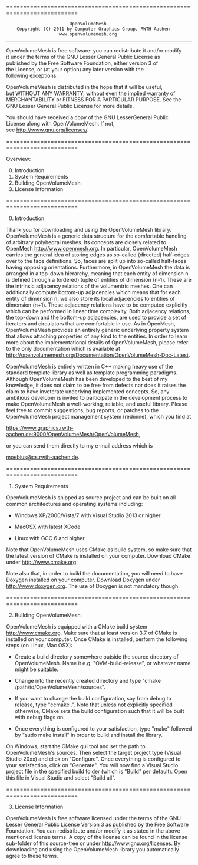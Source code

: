 ===========================================================================
                                                                           
                            OpenVolumeMesh                                 
        Copyright (C) 2011 by Computer Graphics Group, RWTH Aachen         
                        www.openvolumemesh.org                             
                                                                           
---------------------------------------------------------------------------
                                                                           
  OpenVolumeMesh is free software: you can redistribute it and/or modify   
  it under the terms of the GNU Lesser General Public License as           
  published by the Free Software Foundation, either version 3 of           
  the License, or (at your option) any later version with the              
  following exceptions:                                                    
                                                                           
  OpenVolumeMesh is distributed in the hope that it will be useful,        
  but WITHOUT ANY WARRANTY; without even the implied warranty of           
  MERCHANTABILITY or FITNESS FOR A PARTICULAR PURPOSE.  See the            
  GNU Lesser General Public License for more details.                      
                                                                           
  You should have received a copy of the GNU LesserGeneral Public          
  License along with OpenVolumeMesh. If not,                              
  see <http://www.gnu.org/licenses/>.                                      
                                                                           
=========================================================================== 

Overview:

0. Introduction
1. System Requirements
2. Building OpenVolumeMesh
3. License Information

=========================================================================== 

0. Introduction

Thank you for downloading and using the OpenVolumeMesh library. OpenVolumeMesh
is a generic data structure for the comfortable handling of arbitrary
polyhedral meshes. Its concepts are closely related to OpenMesh
<http://www.openmesh.org>. In particular, OpenVolumeMesh carries the general
idea of storing edges as so-called (directed) half-edges over to the face
definitions. So, faces are split up into so-called half-faces having opposing
orientations. Furthermore, in OpenVolumeMesh the data is arranged in a top-down
hierarchy, meaning that each entity of dimension n is defined through a
(ordered) tuple of entities of dimension (n-1). These are the intrinsic
adjacency relations of the volumentric meshes. One can additionally compute
bottom-up adjacencies which means that for each entity of dimension n, we also
store its local adjacencies to entities of dimension (n+1). These adjacency
relations have to be computed explicitly which can be performed in linear time
complexity. Both adjacency relations, the top-down and the bottom-up
adjacencies, are used to provide a set of iterators and circulators that are
comfortable in use. As in OpenMesh, OpenVolumeMesh provides an entirely generic
underlying property system that allows attaching properties of any kind to the
entities. In order to learn more about the implementational details of
OpenVolumeMesh, please refer to the only documentation which is available
at <http://openvolumemesh.org/Documentation/OpenVolumeMesh-Doc-Latest>.

OpenVolumeMesh is entirely written in C++ making heavy use of the
standard template library as well as template programming paradigms.
Although OpenVolumeMesh has been developed to the best of my knowledge,
it does not claim to be free from defects nor does it raises the claim to
have inveterate underlying implemented concepts. So, any ambitious developer
is invited to participate in the development process to make OpenVolumeMesh
a well-working, reliable, and useful library. Please feel free to commit
suggestions, bug reports, or patches to the OpenVolumeMesh project management
system (redmine), which you find at

<https://www.graphics.rwth-aachen.de:9000/OpenVolumeMesh/OpenVolumeMesh>,

or you can send them directly to my e-mail address which is

<moebius@cs.rwth-aachen.de>.

=========================================================================== 

1. System Requirements

OpenVolumeMesh is shipped as source project and can be built on all common
architectures and operating systems including:

- Windows XP/2000/Vista/7 with Visual Studio 2013 or higher

- MacOSX with latest XCode 

- Linux with GCC 6 and higher

Note that OpenVolumeMesh uses CMake as build system, so make sure that
the latest version of CMake is installed on your computer. Download
CMake under <http://www.cmake.org>.

Note also that, in order to build the documentation, you will need to
have Doxygen installed on your computer. Download Doxygen under
<http://www.doxygen.org>. The use of Doxygen is not mandatory though.

=========================================================================== 

2. Building OpenVolumeMesh

OpenVolumeMesh is equipped with a CMake build system <http://www.cmake.org>.
Make sure that at least version 3.7 of CMake is installed on your computer.
Once CMake is installed, perform the following steps (on Linux, Mac OSX):

- Create a build directory somewhere outside the source directory
  of OpenVolumeMesh. Name it e.g. "OVM-build-release", or whatever
  name might be suitable.

- Change into the recently created directory and type
  "cmake /path/to/OpenVolumeMesh/sources".

- If you want to change the build configuration, say from debug to release,
  type "ccmake .". Note that unless not explicitly specified otherwise, CMake
  sets the build configuration such that it will be built with debug flags on.

- Once everything is configured to your satisfaction, type "make" followed
  by "sudo make install" in order to build and install the library.

On Windows, start the CMake gui tool and set the path to OpenVolumeMesh's
sources. Then select the target project type (Visual Studio 20xx)
and click on "Configure". Once everything is configured to your satisfaction,
click on "Generate". You will now find a Visual Studio project file
in the specified build folder (which is "Build" per default). Open this
file in Visual Studio and select "Build all".

===========================================================================

3. License Information

OpenVolumeMesh is free software licensed under the terms of the
GNU Lesser General Public License Version 3 as published by the Free Software
Foundation. You can redistribute and/or modify it as stated in the
above mentioned license terms. A copy of the license can be found
in the license sub-folder of this source-tree or under
<http://www.gnu.org/licenses>. By downloading and using the OpenVolumeMesh
library you automatically agree to these terms.
